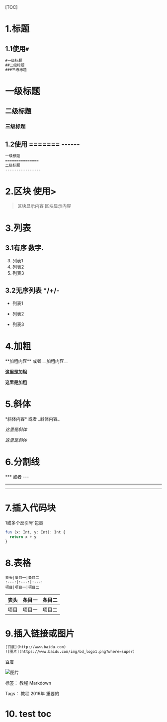 [TOC]

# 1.标题

## 1.1使用`#`

```txt
#一级标题
##二级标题
###三级标题
```

# 一级标题
## 二级标题
### 三级标题

## 1.2使用 ======= ------
```txt
一级标题
===============
二级标题
----------------
```
# 2.区块 使用>

>区块显示内容
>区块显示内容

# 3.列表

## 3.1有序 数字.

3. 列表1
2. 列表2
1. 列表3

## 3.2无序列表 */+/-

* 列表1
+ 列表2
- 列表3

# 4.加粗

\*\*加粗内容** 或者 \_\_加粗内容__

**这里是加粗**

__这里是加粗__

# 5.斜体

\*斜体内容\* 或者 \_斜体内容\_

*这里是斜体*

_这里是斜体_

# 6.分割线

\*** 或者 \---
***
---

# 7.插入代码块

1或多个反引号`包裹
```js
fun (x: Int, y: Int): Int {
  return x + y
}
```

# 8.表格

```tx
表头|条目一|条目二
:---:|:---:|:---:
项目|项目一|项目二
```

表头|条目一|条目二
:---:|:---:|:---:
项目|项目一|项目二

# 9.插入链接或图片

```html
[百度](http://www.baidu.com)
![图片](https://www.baidu.com/img/bd_logo1.png?where=super)
```

[百度](http://www.baidu.com)

![图片](https://www.baidu.com/img/bd_logo1.png?where=super)


标签： 教程 Markdown

Tags： 教程 2016年 重要的

# 10. test toc
